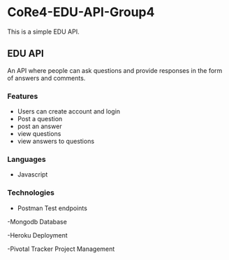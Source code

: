 # CoRe4-EDU-API-Group4

This is a simple EDU API.

## EDU API

An API where people can ask questions and provide responses
in the form of answers and comments.

### Features

- Users can create account and login
- Post a question
- post an answer
- view questions
- view answers to questions

### Languages

- Javascript

### Technologies

- Postman 
Test endpoints

-Mongodb
Database

-Heroku
Deployment

-Pivotal Tracker
Project Management
